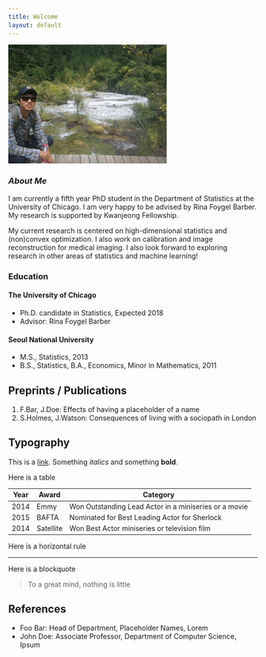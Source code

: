 ```yaml
---
title: Welcome
layout: default
---
```


<img style="border: 0px solid ; width: 320px; height: 240px;" src="profile.jpg" alt="hi" class="inline">

### **_About Me_**


I am currently a fifth year PhD student in the Department of Statistics at the University of Chicago. 
I am very happy to be advised by Rina Foygel Barber. My research is supported by Kwanjeong Fellowship.


My current research is centered on high-dimensional statistics and (non)convex optimization. 
I also work on calibration and image reconstruction for medical imaging. I also look forward to exploring research in other areas of statistics and machine learning!


### Education

#### The University of Chicago

* Ph.D. candidate in Statistics, Expected 2018 
* Advisor: Rina Foygel Barber

#### Seoul National University 

* M.S., Statistics, 2013
* B.S., Statistics, B.A., Economics, Minor in Mathematics, 2011


## Preprints / Publications

1. F.Bar, J.Doe: Effects of having a placeholder of a name
2. S.Holmes, J.Watson: Consequences of living with a sociopath in London

## Typography

This is a [link](http://google.com). Something *italics* and something **bold**.

Here is a table

Year | Award | Category
-----|-------|--------
2014 | Emmy  | Won Outstanding Lead Actor in a miniseries or a movie
2015 | BAFTA | Nominated for Best Leading Actor for Sherlock
2014 | Satellite | Won Best Actor miniseries or television film

Here is a horizontal rule

---

Here is a blockquote

> To a great mind, nothing is little

## References

* Foo Bar: Head of Department, Placeholder Names, Lorem
* John Doe: Associate Professor, Department of Computer Science, Ipsum
